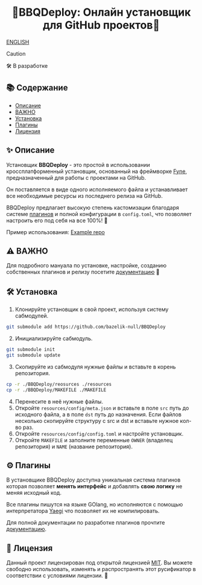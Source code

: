 <div align="center">
<h1>🚀BBQDeploy: Онлайн установщик для GitHub проектов🚀</h1>
</div>

[ENGLISH](https://github.com/bazelik-null/BBQDeploy/blob/main/README.md)

>[!CAUTION]
>
>🛠️ В разработке

## 📚 Содержание
- [Описание](#описание)
- [ВАЖНО](#важно)
- [Установка](#установка)
- [Плагины](#плагины)
- [Лицензия](#лицензия)

## ✨ Описание
Установщик **BBQDeploy** - это простой в использовании кроссплатформенный установщик, основанный на фреймворке [Fyne](https://fyne.io/), предназначенный для работы с проектами на GitHub. 

Он поставляется в виде одного исполняемого файла и устанавливает все необходимые ресурсы из последнего релиза на GitHub. 

BBQDeploy предлагает высокую степень кастомизации благодаря системе [плагинов](#плагины) и полной конфигурации в `config.toml`, что позволяет настроить его под себя на все 100%! 🎨

Пример использования: [Example repo](https://github.com/bazelik-null/example)

## ⚠️ ВАЖНО
Для подробного мануала по установке, настройке, созданию собственных плагинов и релизу посетите [документацию](https://github.com/bazelik-null/BBQDeploy/wiki) 📖

## 🛠️ Установка
1. Клонируйте установщик в свой проект, используя систему сабмодулей.
```bash
git submodule add https://github.com/bazelik-null/BBQDeploy
```
2. Инициализируйте сабмодуль.
```bash
git submodule init
git submodule update
```
3. Скопируйте из сабмодуля нужные файлы и вставьте в корень репозитория.
```bash
cp -r ./BBQDeploy/reosurces ./resources
cp -r ./BBQDeploy/MAKEFILE ./MAKEFILE
```
4. Перенесите в неё нужные файлы.
5. Откройте `resources/config/meta.json` и вставьте в поле `src` путь до исходного файла, а в поле `dst` путь до назначения. Если файлов несколько скопируйте структуру с src и dst и вставьте нужное кол-во раз.
6. Откройте `resources/config/config.toml` и настройте установщик.
7. Откройте `MAKEFILE` и заполните переменные `OWNER` (владелец репозитория) и `NAME` (название репозитория).

## ⚙️ Плагины
В установщике BBQDeploy доступна уникальная система плагинов которая позволяет **менять интерфейс** и добавлять **свою логику** не меняя исходный код.

Все плагины пишутся на языке GOlang, но исполняются с помощью интерпретатора [Yaegi](https://github.com/traefik/yaegi) что позволяет их не компилировать.

Для полной документации по разработке плагинов прочтите [документацию](https://github.com/bazelik-null/BBQDeploy/wiki).

## 📝 Лицензия
Данный проект лицензирован под открытой лицензией [MIT](https://mit-license.org/). Вы можете свободно использовать, изменять и распространять этот русификатор в соответствии с условиями лицензии. 🌟
